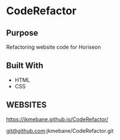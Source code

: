 # CodeRefactor


## Purpose 
Refactoring  website code for Horiseon


## Built With 
* HTML
* CSS

## WEBSITES
https://jkmebane.github.io/CodeRefactor/

git@github.com:jkmebane/CodeRefactor.git
